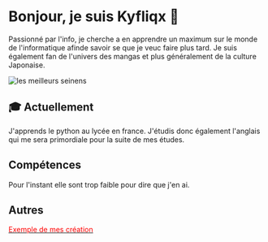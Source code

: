 # Bonjour, je suis Kyfliqx 👋

Passionné par l'info, je cherche a en apprendre un maximum sur le monde de l'informatique afinde savoir se que je veuc faire plus tard.
Je suis également fan de l'univers des mangas et plus généralement de la culture Japonaise. 

![les meilleurs seinens ](https://www.mangabox.be/wp-content/uploads/2024/07/guide-seinen-top-10.jpg) 

## 🎓 Actuellement

J'apprends le python au lycée en france. J'étudis donc également l'anglais qui me sera primordiale pour la suite de mes études. 

##  Compétences

Pour l'instant elle sont trop faible pour dire que j'en ai.  

## Autres

[<span style="color:red">Exemple de mes création </span>](https://www.youtube.com/watch?v=dQw4w9WgXcQ)
